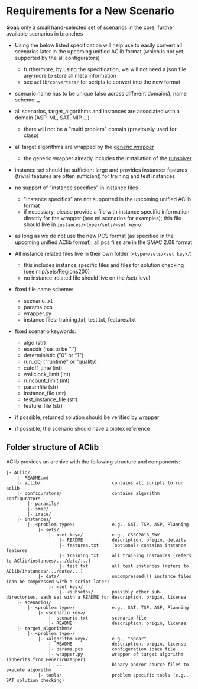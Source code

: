 # Requirements for a New Scenario

__Goal:__ only a small hand-selected set of scenarios in the core; further available scenarios in branches

* Using the below listed specification will help use to easily convert all scenarios later in the upcoming unified AClib format (which is not yet supported by the all configurators)

    * furthermore, by using the specification, we will not need a json file any more to store all meta information
	* see `aclib/converters/` for scripts to convert into the new format
 
* scenario name has to be unique (also across different domains); name scheme: <algorithm>_<instance set>
* all scenarios, target_algorithms and instances are associated with a domain (ASP, ML, SAT, MIP ...)
 
    * there will not be a "multi problem" domain (previously used for clasp)
   
* all target algorithms are wrapped by the [generic wrapper](https://github.com/mlindauer/GenericWrapper4AC)

    * the generic wrapper already includes the installation of the [runsolver](http://www.cril.univ-artois.fr/~roussel/runsolver/)
    
* instance set should be sufficient large and provides instances features (trivial features are often sufficient) for training and test instances
* no support of "instance specifics" in instance files

    * "instance specifics" are not supported in the upcoming unified AClib format 
    * if necessary, please provide a file with instance specific information directly for the wrapper (see ml scenarios for examples); this file should live in `instances/<type>/sets/<set key>/`

* as long as we do not use the new PCS format (as specified in the upcoming unified AClib format), all pcs files are in the SMAC 2.08 format
* All instance related files live in their own folder (`<type>/sets/<set key>/`)

    * this includes instance specific files and files for solution checking (see mip/sets/Regions200)
    * no instance-related file should live on the <type>/set/ level 
    
* fixed file name scheme:

    * scenario.txt
    * params.pcs
    * wrapper.py
    * instance files: training.txt, test.txt, features.txt
    
* fixed scenario keywords:
  
     * algo (str)
     * execdir (has to be ".")
     * deterministic ("0" or "1")
     * run_obj ("runtime" or "quality)
     * cutoff_time (int)
     * wallclock_limit (int)
     * runcount_limit (int)
     * paramfile (str)
     * instance_file (str)
     * test_instance_file (str)
     * feature_file (str) 

* if possible, returned solution should be verified by wrapper
* if possible, the scenario should have a bibtex reference

## Folder structure of AClib 

AClib provides an archive with the following structure and components:

```
|- AClib/
	|- README.md
	|- aclib/							contains all scripts to run aclib
	|- configurators/					contains algorithm configurators
		|- paramils/
		|- smac/
		|- irace/
	|- instances/
		|- <problem type>/ 				e.g., SAT, TSP, ASP, Planning
			|- sets/
				|- <set key>/ 			e.g., CSSC2013_SWV
					|- README			description, origin, details
					|- features.txt		(optional) contains instance features
					|- training.txt		all training instances (refers to AClib/instances/.../data/...)
					|- test.txt			all test instances (refers to AClib/instances/.../data/...)
			|- data/					uncompressed(!) instance files (can be compressed with a script later)
				|- <set key>/ 
					|- <subsets>/ 		possibly other sub-directories, each set with a README for description, origin, license
	|- scenarios/
		|- <problem type>/ 				e.g., SAT, TSP, ASP, Planning
			|- <scenario key>/
				|- scenario.txt			scenario file
				|- README				description, origin, license
	|- target_algorithms/
		|- <problem type>/
			|- <algorithm key>/			e.g., "spear"
				|- README				description, origin, license
				|- params.pcs			configuration space file
				|- wrapper.py			wrapper of target algorithm (inherits from GenericWrapper)
				|- ...					binary and/or source files to execute algorithm 
			|- tools/					problem specific tools (e.g., SAT solution checking)
```		